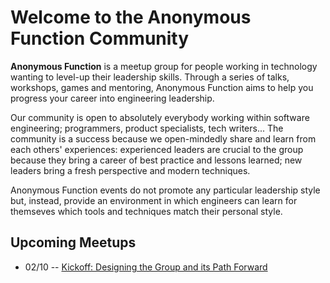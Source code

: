 # Welcome to the Anonymous Function Community

**Anonymous Function** is a meetup group for people working in
technology wanting to level-up their leadership skills. Through a
series of talks, workshops, games and mentoring, Anonymous Function
aims to help you progress your career into engineering leadership.

Our community is open to absolutely everybody working within software
engineering; programmers, product specialists, tech writers... The
community is a success because we open-mindedly share and learn from
each others' experiences: experienced leaders are crucial to the group
because they bring a career of best practice and lessons learned; new
leaders bring a fresh perspective and modern techniques.

Anonymous Function events do not promote any particular leadership
style but, instead, provide an environment in which engineers can
learn for themseves which tools and techniques match their personal
style.

## Upcoming Meetups

- 02/10 -- [Kickoff: Designing the Group and its Path Forward](https://www.meetup.com/Anonymous-Function/events/243247860/)
